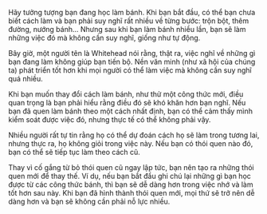 Hãy tưởng tượng bạn đang học làm bánh. Khi bạn bắt đầu, có thể bạn chưa biết cách làm và bạn phải suy nghĩ rất nhiều về từng bước: trộn bột, thêm đường, nướng bánh… Nhưng sau khi bạn làm bánh nhiều lần, bạn sẽ làm những việc đó mà không cần suy nghĩ, giống như tự động.

Bây giờ, một người tên là Whitehead nói rằng, thật ra, việc nghĩ về những gì bạn đang làm không giúp bạn tiến bộ. Nền văn minh (như xã hội của chúng ta) phát triển tốt hơn khi mọi người có thể làm việc mà không cần suy nghĩ quá nhiều.

Khi bạn muốn thay đổi cách làm bánh, như thử một công thức mới, điều quan trọng là bạn phải hiểu rằng điều đó sẽ khó khăn hơn bạn nghĩ. Nếu bạn đã quen làm bánh theo một cách nhất định, bạn có thể cảm thấy mình kiểm soát được việc đó, nhưng thực tế có thể không phải vậy.

Nhiều người rất tự tin rằng họ có thể dự đoán cách họ sẽ làm trong tương lai, nhưng thực ra, họ không giỏi trong việc này. Nếu bạn có thói quen nào đó, bạn có thể sẽ tiếp tục làm theo cách cũ.

Thay vì cố gắng từ bỏ thói quen cũ ngay lập tức, bạn nên tạo ra những thói quen mới để thay thế. Ví dụ, nếu bạn bắt đầu ghi chú lại những gì bạn học được từ các công thức bánh, thì bạn sẽ dễ dàng hơn trong việc nhớ và làm tốt hơn sau này. Khi bạn đã hình thành thói quen mới, mọi thứ sẽ trở nên dễ dàng hơn và bạn sẽ không cần phải nỗ lực nhiều.